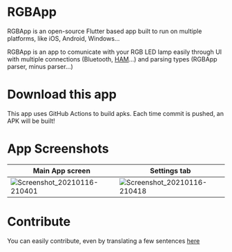 # RGBApp

RGBApp is an open-source Flutter based app built to run on multiple platforms, like iOS, Android, Windows...

RGBApp is an app to comunicate with your RGB LED lamp easily through UI with multiple connections (Bluetooth, [HAM](https://github.com/mytja/HAM)...) and parsing types (RGBApp parser, minus parser...)

# Download this app
This app uses GitHub Actions to build apks. Each time commit is pushed, an APK will be built!

# App Screenshots
|Main App screen|Settings tab|
|----------|----------|
|![Screenshot_20210116-210401](https://user-images.githubusercontent.com/52399966/104821780-80f9c000-583e-11eb-8d76-f19c1159e133.jpg) | ![Screenshot_20210116-210418](https://user-images.githubusercontent.com/52399966/104821819-d33ae100-583e-11eb-87ef-0ab3307bb0af.jpg)|


# Contribute
You can easily contribute, even by translating a few sentences [here](https://github.com/mytja/RGBApp/blob/main/lib/strings.dart)
